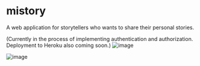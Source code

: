 # mistory
A web application for storytellers who wants to share their personal stories.

(Currently in the process of implementing authentication and authorization. Deployment to Heroku also coming soon.)
![image](https://user-images.githubusercontent.com/16450416/33104738-7fc8e86a-cede-11e7-812c-f4e11d5e58c7.png)

![image](https://user-images.githubusercontent.com/16450416/33104844-25b11e00-cedf-11e7-9638-461bb3c92758.png)
